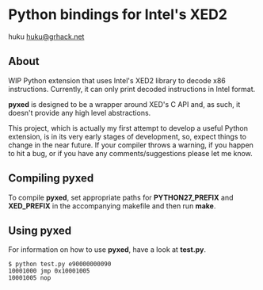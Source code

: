 # Python bindings for Intel's XED2

huku <huku@grhack.net>

## About

WIP Python extension that uses Intel's XED2 library to decode x86 instructions.
Currently, it can only print decoded instructions in Intel format.

**pyxed** is designed to be a wrapper around XED's C API and, as such, it
doesn't provide any high level abstractions.

This project, which is actually my first attempt to develop a useful Python
extension, is in its very early stages of development, so, expect things to
change in the near future. If your compiler throws a warning, if you happen
to hit a bug, or if you have any comments/suggestions please let me know.

## Compiling pyxed

To compile **pyxed**, set appropriate paths for **PYTHON27_PREFIX** and
**XED_PREFIX** in the accompanying makefile and then run **make**.

## Using pyxed

For information on how to use **pyxed**, have a look at **test.py**.

```
$ python test.py e90000000090
10001000 jmp 0x10001005
10001005 nop
```
